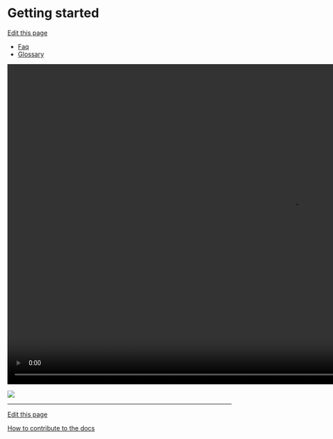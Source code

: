 # Getting started
[Edit this page](README.md)

- [Faq](../../General/FAQ/README.md)
- [Glossary](../../General/Glossary/README.md)

<video width="1280" height="720" controls>
  <source src="https://github.com/saascade/videos/raw/main/platform/hub/gettingStarted/gettingStarted.mp4" type="video/mp4">
</video>

[![](Video)]([https://youtu.be/{video_id}](https://github.com/saascade/videos/raw/main/platform/hub/gettingStarted/gettingStarted.mp4))

---
[Edit this page](README.md)

[How to contribute to the docs](../../General/HowToContribute/README.md)
